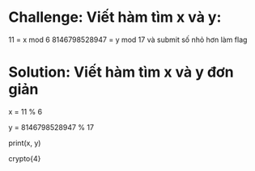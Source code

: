 # Challenge: Viết hàm tìm x và y: 
11 = x mod 6
8146798528947 = y mod 17
và submit số nhỏ hơn làm flag
# Solution: Viết hàm tìm x và y đơn giản
x = 11 % 6

y = 8146798528947 % 17

print(x, y)

crypto{4}
